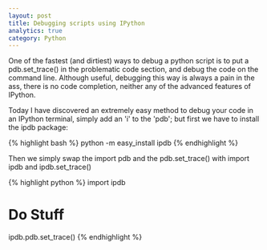 ```yaml
---
layout: post
title: Debugging scripts using IPython
analytics: true
category: Python
---
```


One of the fastest (and dirtiest) ways to debug a python script is to put a pdb.set\_trace() in the problematic code section, and debug the code on the command line.
Although useful, debugging this way is always a pain in the ass, there is no code completion, neither any of the advanced features of IPython.


Today I have discovered an extremely easy method to debug your code in an IPython terminal, simply add an 'i' to the 'pdb'; but first we have to install the ipdb package:

{% highlight bash %}
python -m easy_install ipdb
{% endhighlight %}

Then we simply swap the import pdb and the pdb.set\_trace() with import ipdb and ipdb.set\_trace()

{% highlight python %}
import ipdb
# Do Stuff
ipdb.pdb.set_trace()
{% endhighlight %} 

